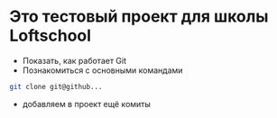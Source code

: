 # Это тестовый проект для школы Loftschool

+ Показать, как работает Git
+ Познакомиться с основными командами

```bash
git clone git@github...
```

+ добавляем в проект ещё комиты



